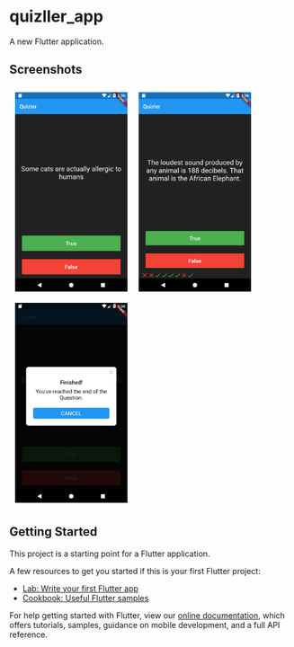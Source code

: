 # quizller_app

A new Flutter application.


## Screenshots
[<img src="https://github.com/munna00mkv/quizller_app/blob/master/SS/Screenshot_1633764963.png" align="left"
width="200"
    hspace="10" vspace="10">](https://github.com/munna00mkv/quizller_app/blob/master/SS/Screenshot_1633764963.png)
[<img src="https://github.com/munna00mkv/quizller_app/blob/master/SS/Screenshot_1633764978.png" align="left"
width="200"
    hspace="10" vspace="10">](https://github.com/munna00mkv/quizller_app/blob/master/SS/Screenshot_1633764978.png)
[<img src="https://github.com/munna00mkv/quizller_app/blob/master/SS/Screenshot_1633764985.png" align="center"
width="200"
    hspace="10" vspace="10">](https://github.com/munna00mkv/quizller_app/blob/master/SS/Screenshot_1633764985.png)

## Getting Started

This project is a starting point for a Flutter application.

A few resources to get you started if this is your first Flutter project:

- [Lab: Write your first Flutter app](https://flutter.dev/docs/get-started/codelab)
- [Cookbook: Useful Flutter samples](https://flutter.dev/docs/cookbook)

For help getting started with Flutter, view our
[online documentation](https://flutter.dev/docs), which offers tutorials,
samples, guidance on mobile development, and a full API reference.
